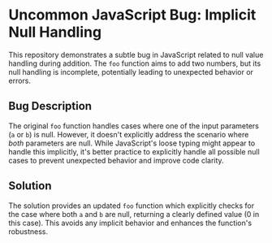 # Uncommon JavaScript Bug: Implicit Null Handling

This repository demonstrates a subtle bug in JavaScript related to null value handling during addition. The `foo` function aims to add two numbers, but its null handling is incomplete, potentially leading to unexpected behavior or errors.

## Bug Description
The original `foo` function handles cases where one of the input parameters (`a` or `b`) is null. However, it doesn't explicitly address the scenario where *both* parameters are null.  While JavaScript's loose typing might appear to handle this implicitly, it's better practice to explicitly handle all possible null cases to prevent unexpected behavior and improve code clarity. 

## Solution
The solution provides an updated `foo` function which explicitly checks for the case where both `a` and `b` are null, returning a clearly defined value (0 in this case). This avoids any implicit behavior and enhances the function's robustness.